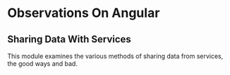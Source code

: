# Observations On Angular

## Sharing Data With Services
This module examines the various methods of sharing data from services, the good ways and bad.
